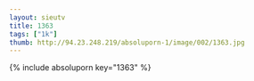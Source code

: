 ```yaml
--- 
layout: sieutv
title: 1363
tags: ["1k"]
thumb: http://94.23.248.219/absoluporn-1/image/002/1363.jpg
---
```

{% include absoluporn key="1363" %} 
